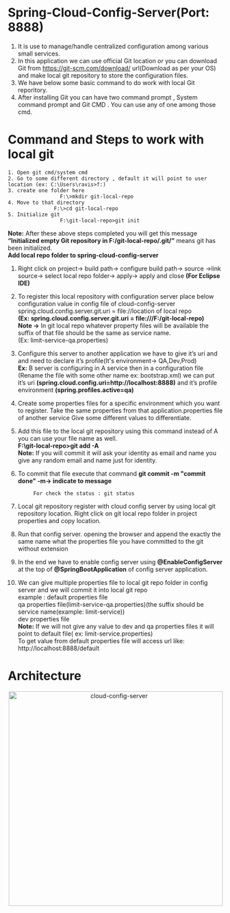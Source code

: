 # Spring-Cloud-Config-Server(Port: 8888)

 1. It is use to manage/handle centralized configuration among various small services.
 2. In this application we can use official Git location or you can download Git from https://git-scm.com/download/ url(Download as per your OS) and make local git repository to store the configuration files.
 3. We have below some basic command to do work with local Git reporitory.
 4. After installing Git you can have two command prompt , System command prompt and Git CMD . You can use any of one among those cmd.
 # Command and Steps to work with local git				
    1. Open git cmd/system cmd
    2. Go to some different directory , default it will point to user location (ex: C:\Users\ravis>f:)
    3. create one folder here
			         F:\>mkdir git-local-repo 
    4. Move to that directory
			       F:\>cd git-local-repo
    5. Initialize git
			         F:\git-local-repo>git init
<b>Note:</b> After these above steps completed you will get this message <b>“Initialized empty Git repository in F:/git-local-repo/.git/”</b> means git has been initialized.<br/>
<b>Add local repo folder to spring-cloud-config-server </b><br/>
1. Right click on project-> build path-> configure build path-> source ->link source-> select local repo folder-> apply-> apply and close <b>(For Eclipse IDE)</b>
2. To register this local repository with configuration server place below configuration value in config file of cloud-config-server<br/>
spring.cloud.config.server.git.uri = file://location of local repo<br/>
 <b>(Ex: spring.cloud.config.server.git.uri = file:///F:/git-local-repo)</b><br/>
 <b>Note →</b> In git local repo whatever property files will be available the suffix of that file should be the same as service name.<br/>
(Ex: limit-service-qa.properties)
3. Configure this server to another application we have to give it’s uri and and need to declare it’s profile(It's environment-> QA,Dev,Prod)<br/>
<b>Ex:</b> B server is configuring in A service then in a configuration file (Rename the file with some other name ex: bootstrap.xml) we can put it’s uri <b>(spring.cloud.config.uri=http://localhost:8888)</b>
and it’s profile environment <b>(spring.profiles.active=qa)</b>
4. Create some properties files for a specific environment which you want to register. Take the same properties from that application.properties file of another  service Give some different values to differentiate.
5. Add this file to the local git repository using this command instead of A you can use your file name as well.<br/>
		   <b> F:\git-local-repo>git add -A</b><br/>
      <b>Note:</b> If you will commit it will ask your identity  as email and name you give any random email and name just for identity.
6. To commit that file execute that command
			<b>git commit -m "commit done"
			-m-> indicate to message</b>
      
			For check the status : git status
5. Local git repository register with cloud config server by using local git repository location. Right click on git local repo folder in project properties and copy location.	 
6. Run that config server. opening the browser and append the exactly the same name what the properties file you have committed to the git without extension		 
7. In the end we have to enable config server  using <b>@EnableConfigServer</b> at the top of <b>@SpringBootApplication</b> of config server application.
8. We can give multiple properties file to local git repo folder in config server and we will commit it into local git repo<br/>
	example : default properties file<br/>
		      qa properties file(limit-service-qa.properties)(the suffix should be service name(example: limit-service))<br/>
			    dev properties file<br/>
         <b> Note:</b> If we will not give any value to dev and qa properties files it will point to default file( ex: limit-service.properties)<br/>
         To get value from default properties file will access url like: http://localhost:8888/default
	 
# Architecture 
<p align="center">
	<img src="https://github.com/ravigithub09/Microservices/blob/master/spring-cloud-config-server/cloud-config-server.PNG" width="500" title="cloud-config-server">
         </p>










      



